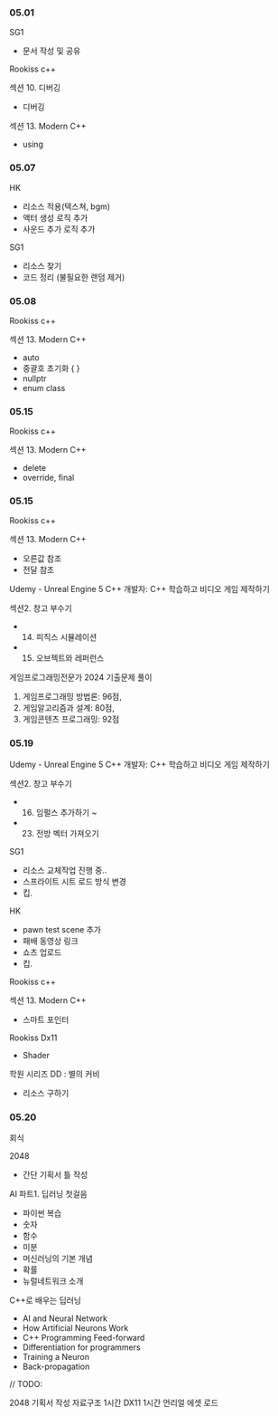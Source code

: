 ### 05.01

SG1

- 문서 작성 및 공유

Rookiss c++

섹션 10. 디버깅

- 디버깅

섹션 13. Modern C++

- using

### 05.07

HK

- 리소스 적용(텍스쳐, bgm)
- 액터 생성 로직 추가
- 사운드 추가 로직 추가

SG1

- 리소스 찾기
- 코드 정리 (불필요한 랜덤 제거)

### 05.08

Rookiss c++

섹션 13. Modern C++

- auto
- 중괄호 초기화 { }
- nullptr
- enum class

### 05.15

Rookiss c++

섹션 13. Modern C++

- delete
- override, final

### 05.15

Rookiss c++

섹션 13. Modern C++

- 오른값 참조
- 전달 참조

Udemy - Unreal Engine 5 C++ 개발자: C++ 학습하고 비디오 게임 제작하기

섹션2. 창고 부수기

- 14. 피직스 시뮬레이션
- 15. 오브젝트와 레퍼런스

게임프로그래밍전문가 2024 기출문제 풀이
1. 게임프로그래밍 방법론: 96점,
2. 게임알고리즘과 설계: 80점,
3. 게임콘텐츠 프로그래밍: 92점

### 05.19

Udemy - Unreal Engine 5 C++ 개발자: C++ 학습하고 비디오 게임 제작하기

섹션2. 창고 부수기

- 16. 임펄스 추가하기 ~
- 23. 전방 벡터 가져오기

SG1

- 리소스 교체작업 진행 중..
- 스프라이트 시트 로드 방식 변경
- 킵.

HK

- pawn test scene 추가
- 패배 동영상 링크
- 쇼츠 업로드
- 킵.

Rookiss c++

섹션 13. Modern C++

- 스마트 포인터

Rookiss Dx11

- Shader

학원 시리즈 DD : 별의 커비

- 리소스 구하기

### 05.20

회식

2048

- 간단 기획서 틀 작성

AI 파트1. 딥러닝 첫걸음

- 파이썬 복습
- 숫자
- 함수
- 미분
- 머신러닝의 기본 개념
- 확률
- 뉴럴네트워크 소개

C++로 배우는 딥러닝

- AI and Neural Network
- How Artificial Neurons Work
- C++ Programming Feed-forward
- Differentiation for programmers
- Training a Neuron
- Back-propagation

// TODO:

2048 기획서 작성
자료구조 1시간
DX11 1시간
언리얼 에셋 로드
